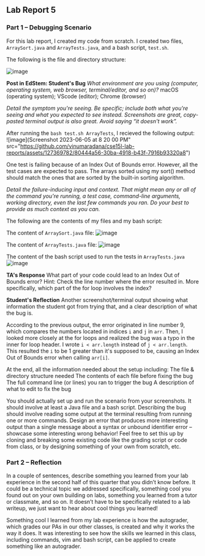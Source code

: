 ## Lab Report 5

### Part 1 – Debugging Scenario
For this lab report, I created my code from scratch. I created two files, `ArraySort.java` and `ArrayTests.java`, and a bash script, `test.sh`.

The following is the file and directory structure:

![image](https://github.com/vinumaradana/cse15l-lab-reports/assets/127369782/f6126154-a78d-4087-9087-5ef32db50e47)

**Post in EdStem: Student's Bug**
*What environment are you using (computer, operating system, web browser, terminal/editor, and so on)?*
macOS (operating system); VScode (editor); Chrome (browser) 

*Detail the symptom you're seeing. Be specific; include both what you're seeing and what you expected to see instead. Screenshots are great, copy-pasted terminal output is also great. Avoid saying “it doesn't work”.*


After running the `bash test.sh ArrayTests`, I recieved the following output:  
![image](Screenshot 2023-06-05 at 8 20 00 PM" src="https://github.com/vinumaradana/cse15l-lab-reports/assets/127369782/80444a56-30ba-4918-b43f-7916b93320a8")

One test is failing because of an Index Out of Bounds error. However, all the test cases are expected to pass. The arrays sorted using my sort() method should match the ones that are sorted by the built-in sorting algorithm. 

*Detail the failure-inducing input and context. That might mean any or all of the command you're running, a test case, command-line arguments, working directory, even the last few commands you ran. Do your best to provide as much context as you can.*

The following are the contents of my files and my bash script:

The content of `ArraySort.java` file: 
![image](https://github.com/vinumaradana/cse15l-lab-reports/assets/127369782/ac009229-7bf2-452a-a4fe-6987946ae7ce)

The content of `ArrayTests.java` file:
![image](https://github.com/vinumaradana/cse15l-lab-reports/assets/127369782/d46cb1ce-4ceb-4edc-9421-630aa34c773c)

The content of the bash script used to run the tests in `ArrayTests.java` 
![image](https://github.com/vinumaradana/cse15l-lab-reports/assets/127369782/498743b5-f76e-454c-8a30-16e9546340b8)

**TA's Response**
What part of your code could lead to an Index Out of Bounds error? Hint: Check the line number where the error resulted in. More specifically, which part of the for loop involves the index?

**Student's Reflection**
Another screenshot/terminal output showing what information the student got from trying that, and a clear description of what the bug is.

According to the previous output, the error originated in line number 9, which compares the numbers located in indices `i` and `j` in `arr`. Then, I looked more closely at the for loops and realized the bug was a typo in the inner for loop header. I wrote `i < arr.length` instead of `j < arr.length`. This resulted the `i` to be 1 greater than it's supposed to be, causing an Index Out of Bounds error when calling `arr[i]`.


At the end, all the information needed about the setup including:
The file & directory structure needed
The contents of each file before fixing the bug
The full command line (or lines) you ran to trigger the bug
A description of what to edit to fix the bug

You should actually set up and run the scenario from your screenshots. It should involve at least a Java file and a bash script. Describing the bug should involve reading some output at the terminal resulting from running one or more commands. Design an error that produces more interesting output than a single message about a syntax or unbound identifier error – showcase some interesting wrong behavior! Feel free to set this up by cloning and breaking some existing code like the grading script or code from class, or by designing something of your own from scratch, etc.

### Part 2 – Reflection
In a couple of sentences, describe something you learned from your lab experience in the second half of this quarter that you didn’t know before. It could be a technical topic we addressed specifically, something cool you found out on your own building on labs, something you learned from a tutor or classmate, and so on. It doesn’t have to be specifically related to a lab writeup, we just want to hear about cool things you learned!

Something cool I learned from my lab experience is how the autograder, which grades our PAs in our other classes, is created and why it works the way it does. It was interesting to see how the skills we learned in this class, including commands, vim and bash script, can be applied to create something like an autograder. 
